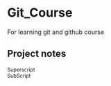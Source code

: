 # Git_Course
For learning git and github course
## Project notes
<sup>Superscript</sup>	
<sub>SubScript</sub>	
